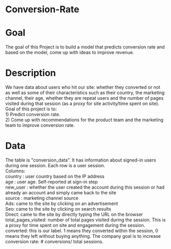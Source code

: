 # Conversion-Rate
# Goal 
The goal of this Project is to build a model that predicts conversion rate and based on the model, come up with ideas to improve revenue.

# Description
We have data about users who hit our site: whether they converted or not as well as some of their characteristics such as their country, the marketing channel, their age, whether they are repeat users and the number of pages visited during that session (as a proxy for site activity/time spent on site).<br /> Goal of this project is to:	<br /> 1) Predict conversion rate.<br />  2) Come up with recommendations for the product team and the marketing team to improve conversion rate.

# Data
The table is "conversion_data". It has information about signed-in users during one session. Each row is a user session. <br /> 
Columns:<br />
country : user country based on the IP address<br />
age : user age. Self-reported at sign-in step<br />
new_user : whether the user created the account during this session or had already an account and simply came back to the site<br />
source : marketing channel source<br />
Ads: came to the site by clicking on an advertisement<br />
Seo: came to the site by clicking on search results<br />
Direct: came to the site by directly typing the URL on the browser<br />
total_pages_visited: number of total pages visited during the session. This is a proxy for time spent on site and engagement during the session.<br />
converted: this is our label. 1 means they converted within the session, 0 means they left without buying anything. The company goal is to increase conversion rate: # conversions/ total sessions.<br />
